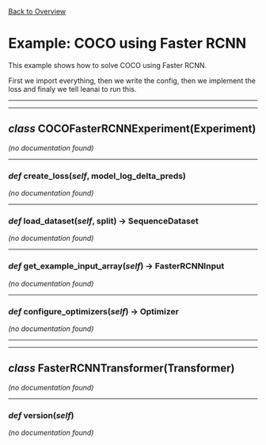 [Back to Overview](../README.md)



# Example: COCO using Faster RCNN

This example shows how to solve COCO using Faster RCNN.

First we import everything, then we write the config, then we implement the loss and finaly we tell leanai to run this.


---
---
## *class* **COCOFasterRCNNExperiment**(Experiment)

*(no documentation found)*

---
### *def* **create_loss**(*self*, model_log_delta_preds)

*(no documentation found)*

---
### *def* **load_dataset**(*self*, split) -> SequenceDataset

*(no documentation found)*

---
### *def* **get_example_input_array**(*self*) -> FasterRCNNInput

*(no documentation found)*

---
### *def* **configure_optimizers**(*self*) -> Optimizer

*(no documentation found)*

---
---
## *class* **FasterRCNNTransformer**(Transformer)

*(no documentation found)*

---
### *def* **version**(*self*)

*(no documentation found)*

